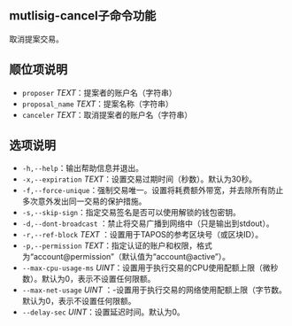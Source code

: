 ## mutlisig-cancel子命令功能

取消提案交易。

## 顺位项说明

- `proposer` _TEXT_：提案者的账户名（字符串）
- `proposal_name` _TEXT_：提案名称（字符串）
- `canceler` _TEXT_：取消提案者的账户名（字符串）

## 选项说明

- `-h,--help`：输出帮助信息并退出。
- `-x,--expiration` _TEXT_：设置交易过期时间（秒数）。默认为30秒。
- `-f,--force-unique`：强制交易唯一。设置将耗费额外带宽，并去除所有防止多次意外发出同一交易的保护措施。
- `-s,--skip-sign`：指定交易签名是否可以使用解锁的钱包密钥。
- `-d,--dont-broadcast` ：禁止将交易广播到网络中（只是输出到stdout）。
- `-r,--ref-block` _TEXT_ ：设置用于TAPOS的参考区块号（或区块ID）。
- `-p,--permission`  _TEXT_：指定认证的账户和权限，格式为“account@permission”（默认值为“account@active”）。
- `--max-cpu-usage-ms` _UINT_：设置用于执行交易的CPU使用配额上限（微秒数）。默认为0，表示不设置任何限额。
- `--max-net-usage` _UINT_ ：-设置用于执行交易的网络使用配额上限（字节数。默认为0，表示不设置任何限额。
- `--delay-sec` _UINT_：设置延迟时间。默认为0。